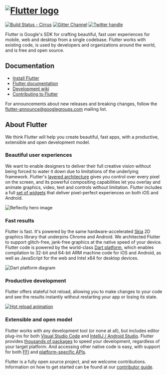 # [![Flutter logo][]][flutter.dev]

[![Build Status - Cirrus][]][Build status]
[![Gitter Channel][]][Gitter badge]
[![Twitter handle][]][Twitter badge]

Flutter is Google's SDK for crafting beautiful, fast user experiences for
mobile, web and desktop from a single codebase. Flutter works with existing
code, is used by developers and organizations around the world, and is free
and open source.

## Documentation

* [Install Flutter](https://flutter.dev/get-started/)
* [Flutter documentation](https://flutter.dev/docs)
* [Development wiki](https://github.com/flutter/flutter/wiki)
* [Contributing to Flutter](https://github.com/flutter/flutter/blob/master/CONTRIBUTING.md)

For announcements about new releases and breaking changes, follow the
[flutter-announce@googlegroups.com](https://groups.google.com/forum/#!forum/flutter-announce)
mailing list.

## About Flutter

We think Flutter will help you create beautiful, fast apps, with a productive,
extensible and open development model.

### Beautiful user experiences

We want to enable designers to deliver their full creative vision without being
forced to water it down due to limitations of the underlying framework.
Flutter's [layered architecture] gives you control over every pixel on the
screen, and its powerful compositing capabilities let you overlay and animate
graphics, video, text and controls without limitation. Flutter includes a full
[set of widgets][widget catalog] that deliver pixel-perfect experiences on both
iOS and Android.

![Reflectly hero image][Reflectly hero image]

### Fast results

Flutter is fast. It's powered by the same hardware-accelerated [Skia] 2D
graphics library that underpins Chrome and Android. We architected Flutter to
support glitch-free, jank-free graphics at the native speed of your device.
Flutter code is powered by the world-class [Dart platform], which enables
compilation to 32-bit and 64-bit ARM machine code for iOS and Android, as well
as JavaScript for the web and Intel x64 for desktop devices.

![Dart platform diagram][]

### Productive development

Flutter offers stateful hot reload, allowing you to make changes to your code
and see the results instantly without restarting your app or losing its state.

[![Hot reload animation][]][Hot reload]

### Extensible and open model

Flutter works with any development tool (or none at all), but includes editor
plug-ins for both [Visual Studio Code] and [IntelliJ / Android Studio]. Flutter
provides [thousands of packages][Flutter packages] to speed your development,
regardless of your target platform. And accessing other native code is easy,
with support for both [FFI] and [platform-specific APIs][platform channels].

Flutter is a fully open source project, and we welcome contributions.
Information on how to get started can be found at our
[contributor guide](CONTRIBUTING.md).

[Flutter logo]: https://raw.githubusercontent.com/flutter/website/master/src/_assets/image/flutter-lockup.png
[flutter.dev]: https://flutter.dev
[Build Status - Cirrus]: https://api.cirrus-ci.com/github/flutter/flutter.svg
[Build status]: https://cirrus-ci.com/github/flutter/flutter/master
[Gitter Channel]: https://badges.gitter.im/flutter/flutter.svg
[Gitter badge]: https://gitter.im/flutter/flutter?utm_source=badge&utm_medium=badge&utm_campaign=pr-badge&utm_content=badge
[Twitter handle]: https://img.shields.io/twitter/follow/flutterdev.svg?style=social&label=Follow
[Twitter badge]: https://twitter.com/intent/follow?screen_name=flutterdev
[layered architecture]: https://flutter.dev/docs/resources/inside-flutter
[widget catalog]: https://flutter.dev/widgets/
[Reflectly hero image]: https://github.com/flutter/website/blob/master/src/images/homepage/reflectly-hero-600px.png
[Skia]: https://skia.org/
[Dart platform]: https://dart.dev/
[Dart platform diagram]: https://github.com/flutter/website/blob/master/src/images/homepage/dart-diagram-small.png
[Hot reload animation]: https://raw.githubusercontent.com/flutter/website/master/src/_assets/image/tools/android-studio/hot-reload.gif
[Hot reload]: https://flutter.dev/docs/development/tools/hot-reload
[Visual Studio Code]: https://marketplace.visualstudio.com/items?itemName=Dart-Code.flutter
[IntelliJ / Android Studio]: https://plugins.jetbrains.com/plugin/9212-flutter
[Flutter packages]: https://pub.dev/flutter
[FFI]: https://flutter.dev/docs/development/platform-integration/c-interop
[platform channels]: https://flutter.dev/docs/development/platform-integration/platform-channels
[interop example]: https://github.com/flutter/flutter/tree/master/examples/platform_channel
